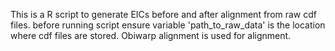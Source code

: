 This is a R script to generate EICs before and after alignment from raw cdf files.
before running script ensure variable 'path_to_raw_data' is the location where cdf files are stored.
Obiwarp alignment is used for alignment.